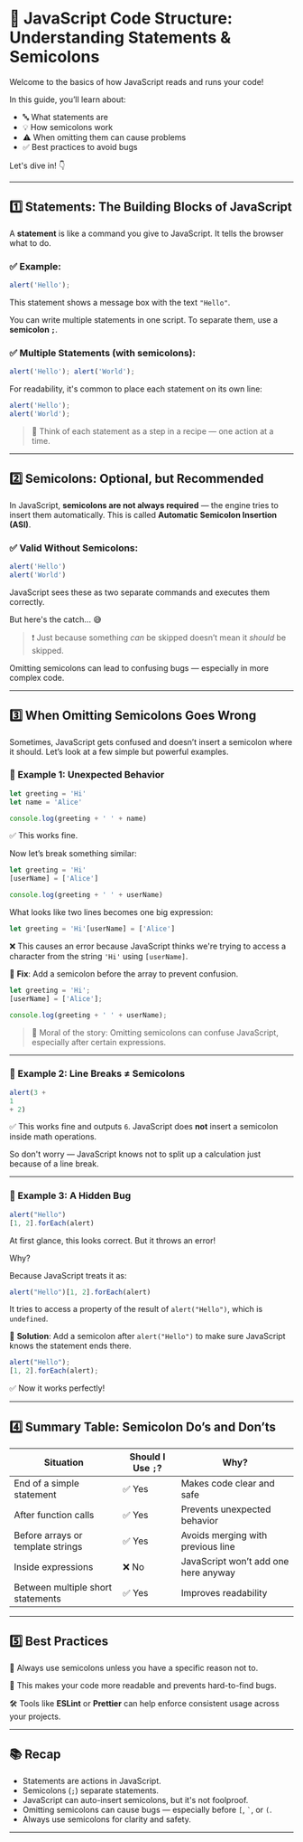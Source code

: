 # 🧱 JavaScript Code Structure: Understanding Statements & Semicolons

Welcome to the basics of how JavaScript reads and runs your code!

In this guide, you’ll learn about:
- 🔤 What statements are
- 💡 How semicolons work
- ⚠️ When omitting them can cause problems
- ✅ Best practices to avoid bugs

Let's dive in! 👇

---

## 1️⃣ Statements: The Building Blocks of JavaScript

A **statement** is like a command you give to JavaScript. It tells the browser what to do.

### ✅ Example:

```javascript
alert('Hello');
```

This statement shows a message box with the text `"Hello"`.

You can write multiple statements in one script. To separate them, use a **semicolon `;`**.

### ✅ Multiple Statements (with semicolons):

```javascript
alert('Hello'); alert('World');
```

For readability, it's common to place each statement on its own line:

```javascript
alert('Hello');
alert('World');
```

> 🧩 Think of each statement as a step in a recipe — one action at a time.

---

## 2️⃣ Semicolons: Optional, but Recommended

In JavaScript, **semicolons are not always required** — the engine tries to insert them automatically. This is called **Automatic Semicolon Insertion (ASI)**.

### ✅ Valid Without Semicolons:

```javascript
alert('Hello')
alert('World')
```

JavaScript sees these as two separate commands and executes them correctly.

But here's the catch... 😅

> ❗ Just because something *can* be skipped doesn’t mean it *should* be skipped.

Omitting semicolons can lead to confusing bugs — especially in more complex code.

---

## 3️⃣ When Omitting Semicolons Goes Wrong

Sometimes, JavaScript gets confused and doesn’t insert a semicolon where it should. Let’s look at a few simple but powerful examples.

### 🧪 Example 1: Unexpected Behavior

```javascript
let greeting = 'Hi'
let name = 'Alice'

console.log(greeting + ' ' + name)
```

✅ This works fine.

Now let’s break something similar:

```javascript
let greeting = 'Hi'
[userName] = ['Alice']

console.log(greeting + ' ' + userName)
```

What looks like two lines becomes one big expression:

```javascript
let greeting = 'Hi'[userName] = ['Alice']
```

❌ This causes an error because JavaScript thinks we're trying to access a character from the string `'Hi'` using `[userName]`.

🔧 **Fix**: Add a semicolon before the array to prevent confusion.

```javascript
let greeting = 'Hi';
[userName] = ['Alice'];

console.log(greeting + ' ' + userName);
```

> 🎯 Moral of the story: Omitting semicolons can confuse JavaScript, especially after certain expressions.

---

### 🧪 Example 2: Line Breaks ≠ Semicolons

```javascript
alert(3 +
1
+ 2)
```

✅ This works fine and outputs `6`. JavaScript does **not** insert a semicolon inside math operations.

So don't worry — JavaScript knows not to split up a calculation just because of a line break.

---

### 🧪 Example 3: A Hidden Bug

```javascript
alert("Hello")
[1, 2].forEach(alert)
```

At first glance, this looks correct. But it throws an error!

Why?

Because JavaScript treats it as:

```javascript
alert("Hello")[1, 2].forEach(alert)
```

It tries to access a property of the result of `alert("Hello")`, which is `undefined`.

🔧 **Solution**: Add a semicolon after `alert("Hello")` to make sure JavaScript knows the statement ends there.

```javascript
alert("Hello");
[1, 2].forEach(alert);
```

✅ Now it works perfectly!

---

## 4️⃣ Summary Table: Semicolon Do’s and Don’ts

| Situation                          | Should I Use `;`? | Why? |
|-----------------------------------|--------------------|------|
| End of a simple statement         | ✅ Yes             | Makes code clear and safe |
| After function calls              | ✅ Yes             | Prevents unexpected behavior |
| Before arrays or template strings | ✅ Yes             | Avoids merging with previous line |
| Inside expressions                | ❌ No              | JavaScript won’t add one here anyway |
| Between multiple short statements | ✅ Yes             | Improves readability |

---

## 5️⃣ Best Practices

🎯 Always use semicolons unless you have a specific reason not to.

🧼 This makes your code more readable and prevents hard-to-find bugs.

🛠 Tools like **ESLint** or **Prettier** can help enforce consistent usage across your projects.

---

## 📚 Recap

- Statements are actions in JavaScript.
- Semicolons (`;`) separate statements.
- JavaScript can auto-insert semicolons, but it's not foolproof.
- Omitting semicolons can cause bugs — especially before `[`, `` ` ``, or `(`.
- Always use semicolons for clarity and safety.
---
